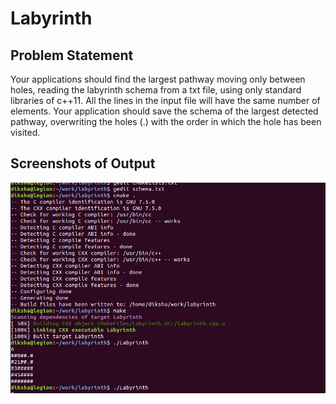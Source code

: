 # Labyrinth
## Problem Statement
Your applications should find the largest pathway moving only between holes, reading
the labyrinth schema from a txt file, using only standard libraries of c++11. All the lines in
the input file will have the same number of elements. Your application should save the
schema of the largest detected pathway, overwriting the holes (.) with the order in which
the hole has been visited.
## Screenshots of Output
<img src="https://github.com/zenithexpo/Challenges/blob/main/C%2B%2B/screenshots/Screenshot%20from%202021-03-30%2023-46-12.png">
